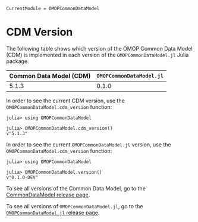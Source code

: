 ```@meta
CurrentModule = OMOPCommonDataModel
```

# CDM Version

The following table shows which version of the OMOP Common Data Model (CDM) is
implemented in each version of the `OMOPCommonDataModel.jl` Julia package.

| Common Data Model (CDM) | `OMOPCommonDataModel.jl` |
| ----------------------- | ------------------------ |
| 5.1.3                   | 0.1.0                    |

In order to see the current CDM version, use the
`OMOPCommonDataModel.cdm_version` function:
```jldoctest
julia> using OMOPCommonDataModel

julia> OMOPCommonDataModel.cdm_version()
v"5.1.3"
```

In order to see the current `OMOPCommonDataModel.jl` version, use the
`OMOPCommonDataModel.cdm_version` function:

```jldoctest
julia> using OMOPCommonDataModel

julia> OMOPCommonDataModel.version()
v"0.1.0-DEV"
```

To see all versions of the Common Data Model, go to the
[CommonDataModel release page](https://github.com/OHDSI/CommonDataModel/releases).

To see all versions of `OMOPCommonDataModel.jl`, go to the
[`OMOPCommonDataModel.jl` release page](https://github.com/JuliaHealth/OMOPCommonDataModel.jl/releases).
